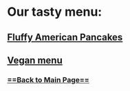 # Our tasty menu:

## [Fluffy American Pancakes](/menu-items/pancakes.md)

## [Vegan menu](https://github.com/dezGusty/maestro/blob/master/vegan-menu.md)


### [==Back to Main Page==](https://github.com/dezGusty/maestro/blob/master/main-page.md)

